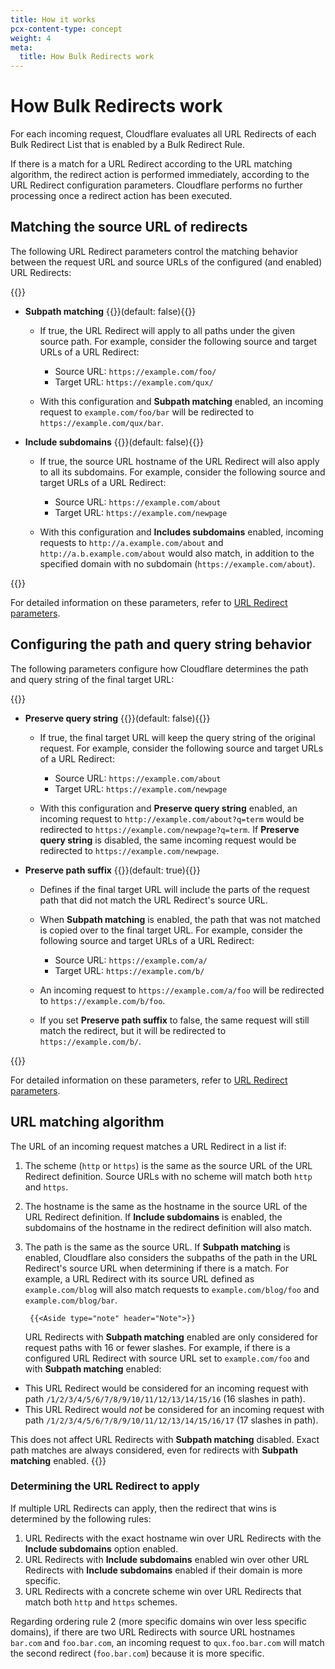 ```yaml
---
title: How it works
pcx-content-type: concept
weight: 4
meta:
  title: How Bulk Redirects work
---
```


# How Bulk Redirects work

For each incoming request, Cloudflare evaluates all URL Redirects of each Bulk Redirect List that is enabled by a Bulk Redirect Rule.

If there is a match for a URL Redirect according to the URL matching algorithm, the redirect action is performed immediately, according to the URL Redirect configuration parameters. Cloudflare performs no further processing once a redirect action has been executed.

## Matching the source URL of redirects

The following URL Redirect parameters control the matching behavior between the request URL and source URLs of the configured (and enabled) URL Redirects:

{{<definitions>}}

- **Subpath matching** {{<prop-meta>}}(default: false){{</prop-meta>}}

  - If true, the URL Redirect will apply to all paths under the given source path. For example, consider the following source and target URLs of a URL Redirect:

    - Source URL: `https://example.com/foo/`
    - Target URL: `https://example.com/qux/`

  - With this configuration and **Subpath matching** enabled, an incoming request to `example.com/foo/bar` will be redirected to `https://example.com/qux/bar`.

- **Include subdomains** {{<prop-meta>}}(default: false){{</prop-meta>}}

  - If true, the source URL hostname of the URL Redirect will also apply to all its subdomains. For example, consider the following source and target URLs of a URL Redirect:

    - Source URL: `https://example.com/about`
    - Target URL: `https://example.com/newpage`

  - With this configuration and **Includes subdomains** enabled, incoming requests to `http://a.example.com/about` and `http://a.b.example.com/about` would also match, in addition to the specified domain with no subdomain (`https://example.com/about`).

{{</definitions>}}

For detailed information on these parameters, refer to [URL Redirect parameters](/rules/bulk-redirects/reference/parameters/).

## Configuring the path and query string behavior

The following parameters configure how Cloudflare determines the path and query string of the final target URL:

{{<definitions>}}

- **Preserve query string** {{<prop-meta>}}(default: false){{</prop-meta>}}

  - If true, the final target URL will keep the query string of the original request. For example, consider the following source and target URLs of a URL Redirect:

    - Source URL: `https://example.com/about`
    - Target URL: `https://example.com/newpage`

  - With this configuration and **Preserve query string** enabled, an incoming request to `http://example.com/about?q=term` would be redirected to `https://example.com/newpage?q=term`. If **Preserve query string** is disabled, the same incoming request would be redirected to `https://example.com/newpage`.

- **Preserve path suffix** {{<prop-meta>}}(default: true){{</prop-meta>}}

  - Defines if the final target URL will include the parts of the request path that did not match the URL Redirect's source URL.

  - When **Subpath matching** is enabled, the path that was not matched is copied over to the final target URL. For example, consider the following source and target URLs of a URL Redirect:

    - Source URL: `https://example.com/a/`
    - Target URL: `https://example.com/b/`

  - An incoming request to `https://example.com/a/foo` will be redirected to `https://example.com/b/foo`.

  - If you set **Preserve path suffix** to false, the same request will still match the redirect, but it will be redirected to `https://example.com/b/`.

{{</definitions>}}

For detailed information on these parameters, refer to [URL Redirect parameters](/rules/bulk-redirects/reference/parameters/).

## URL matching algorithm

The URL of an incoming request matches a URL Redirect in a list if:

1.  The scheme (`http` or `https`) is the same as the source URL of the URL Redirect definition. Source URLs with no scheme will match both `http` and `https`.

2.  The hostname is the same as the hostname in the source URL of the URL Redirect definition. If **Include subdomains** is enabled, the subdomains of the hostname in the redirect definition will also match.

3.  The path is the same as the source URL. If **Subpath matching** is enabled, Cloudflare also considers the subpaths of the path in the URL Redirect's source URL when determining if there is a match. For example, a URL Redirect with its source URL defined as `example.com/blog` will also match requests to `example.com/blog/foo` and `example.com/blog/bar`.

         {{<Aside type="note" header="Note">}}

    URL Redirects with **Subpath matching** enabled are only considered for request paths with 16 or fewer slashes. For example, if there is a configured URL Redirect with source URL set to `example.com/foo` and with **Subpath matching** enabled:

- This URL Redirect would be considered for an incoming request with path `/1/2/3/4/5/6/7/8/9/10/11/12/13/14/15/16` (16 slashes in path).
- This URL Redirect would _not_ be considered for an incoming request with path `/1/2/3/4/5/6/7/8/9/10/11/12/13/14/15/16/17` (17 slashes in path).

This does not affect URL Redirects with **Subpath matching** disabled. Exact path matches are always considered, even for redirects with **Subpath matching** enabled.
{{</Aside>}}

### Determining the URL Redirect to apply

If multiple URL Redirects can apply, then the redirect that wins is determined by the following rules:

1.  URL Redirects with the exact hostname win over URL Redirects with the **Include subdomains** option enabled.
2.  URL Redirects with **Include subdomains** enabled win over other URL Redirects with **Include subdomains** enabled if their domain is more specific.
3.  URL Redirects with a concrete scheme win over URL Redirects that match both `http` and `https` schemes.

Regarding ordering rule 2 (more specific domains win over less specific domains), if there are two URL Redirects with source URL hostnames `bar.com` and `foo.bar.com`, an incoming request to `qux.foo.bar.com` will match the second redirect (`foo.bar.com`) because it is more specific.
